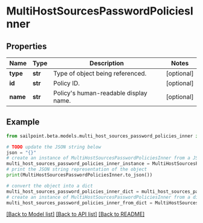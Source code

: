 # MultiHostSourcesPasswordPoliciesInner


## Properties

Name | Type | Description | Notes
------------ | ------------- | ------------- | -------------
**type** | **str** | Type of object being referenced. | [optional] 
**id** | **str** | Policy ID. | [optional] 
**name** | **str** | Policy&#39;s human-readable display name. | [optional] 

## Example

```python
from sailpoint.beta.models.multi_host_sources_password_policies_inner import MultiHostSourcesPasswordPoliciesInner

# TODO update the JSON string below
json = "{}"
# create an instance of MultiHostSourcesPasswordPoliciesInner from a JSON string
multi_host_sources_password_policies_inner_instance = MultiHostSourcesPasswordPoliciesInner.from_json(json)
# print the JSON string representation of the object
print(MultiHostSourcesPasswordPoliciesInner.to_json())

# convert the object into a dict
multi_host_sources_password_policies_inner_dict = multi_host_sources_password_policies_inner_instance.to_dict()
# create an instance of MultiHostSourcesPasswordPoliciesInner from a dict
multi_host_sources_password_policies_inner_from_dict = MultiHostSourcesPasswordPoliciesInner.from_dict(multi_host_sources_password_policies_inner_dict)
```
[[Back to Model list]](../README.md#documentation-for-models) [[Back to API list]](../README.md#documentation-for-api-endpoints) [[Back to README]](../README.md)


